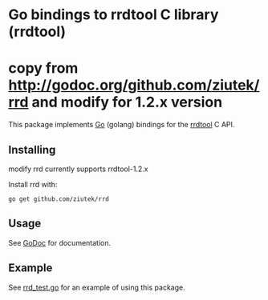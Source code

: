 # Go bindings to rrdtool C library (rrdtool)

# copy from http://godoc.org/github.com/ziutek/rrd and modify for 1.2.x version

This package implements [Go](http://golang.org) (golang) bindings for the [rrdtool](http://oss.oetiker.ch/rrdtool/) C API.

## Installing

modify rrd currently supports rrdtool-1.2.x

Install rrd with:

    go get github.com/ziutek/rrd

## Usage

See [GoDoc](http://godoc.org/github.com/ziutek/rrd) for documentation.

## Example 
See [rrd_test.go](https://github.com/ziutek/rrd/blob/master/rrd_test.go) for an example of using this package.

